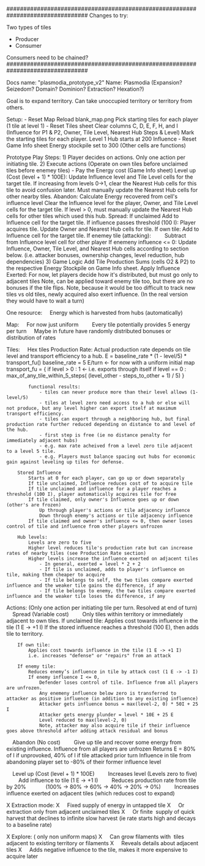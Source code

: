 ################################################################################
Changes to try:

Two types of tiles
- Producer
- Consumer

Consumers need to be chained?
################################################################################

Docs name: "plasmodia_prototype_v2"
Name: Plasmodia (Expansion? Seizedom? Domain? Dominion? Extraction? Hexation?)

Goal is to expand territory. Can take unoccupied territory or territory from others.

Setup:
    - Reset Map
        Reload blank_map.png
        Pick starting tiles for each player (1 tile at level 1)
    - Reset Tiles sheet
        Clear columns C, D, E, F, H, and I (Influence for P1 & P2, Owner, Tile Level, Nearest Hub Steps & Level)
        Mark the starting tiles for each player. Level 1 Hub starts at 200 Influence
    - Reset Game Info sheet
        Energy stockpile set to 300
        (Other cells are functions)

Prototype Play Steps:
    1) Player decides on actions. Only one action per initiating tile.
    2) Execute actions (Operate on own tiles before unclaimed tiles before enemey tiles)
        - Pay the Energy cost (Game Info sheet)
        Level up (Cost (level + 1) * 100E):
            Update Influence level and Tile Level cells for the target tile.
            If increasing from levels 0->1, clear the Nearest Hub cells for this tile to avoid confusion later.
            Must manually update the Nearest Hub cells for other nearby tiles.
        Abandon:
            Calculate Energy recovered from cell's influence level
            Clear the Influence level for the player, Owner, and Tile Level cells for the target tile.
            If level > 0, must manually update the Nearest Hub cells for other tiles which used this hub.
        Spread:
            If unclaimed
                Add to Influence cell for the target tile.
                If influence passes threshold (100 I):
                    Player acquires tile. Update Owner and Nearest Hub cells for tile.
            If own tile:
                Add to Influence cell for the target tile.
            If enemey tile (attacking):
                Subtract from Influence level cell for other player
                If enemeny influence <= 0:
                    Update Influence, Owner, Tile Level, and Nearest Hub cells according to section below.
                    (i.e. attacker bonuses, ownership changes, level reduction, hub dependencies)
    3) Game Logic
        Add Tile Production Sums (cells O2 & P2) to the respective Energy Stockpile on Game Info sheet.
        Apply Influence Exerted:
            For now, let players decide how it's distributed, but must go only to adjacent tiles
            Note, can be applied toward enemy tile too, but there are no bonuses if the tile flips.
            Note, because it would be too difficult to track new tiles vs old tiles, newly acquired also exert influence. (In the real version they would have to wait a turn)

One resource:
    Energy which is harvested from hubs (automatically)

Map:
    For now just uniform
        Every tile potentially provides 5 energy per turn
    Maybe in future have randomly distributed bonuses or distribution of rates

Tiles:
    Hex tiles
        Production Rate:
            Actual production rate depends on tile level and transport efficiency to a hub.
            E = baseline_rate * (1 - level/5) * transport_fu()
            baseline_rate = 5 E/turn            <- for now with a uniform initial map
            transport_fu = {
                            if level > 0 : 1              <- i.e. exports through itself
                            if level == 0 : max_of_any_tile_within_5_steps( (level_other - steps_to_other + 1) / 5)
                    }

            functional results:
                - tiles can never produce more than their level allows (1-level/5)
                - tiles at level zero need access to a hub or else will not produce, but any level higher can export itself at maximum transport efficiency.
                - tiles can export through a neighboring hub, but final production rate further reduced depending on distance to and level of the hub.
                - first step is free (ie no distance penalty for immediately adjacent hubs)
                - e.g. max rate acheived from a level zero tile adjacent to a level 5 tile.
                - e.g. Players must balance spacing out hubs for economic gain against leveling up tiles for defense.

        Stored Influence
            Starts at 0 for each player, can go up or down separately
            If tile unclaimed, Influence reduces cost of to acquire tile
            If tile unclaimed and influence for a player reaches a threshold (100 I), player automatically acquires tile for free
            If tile claimed, only owner's Influence goes up or down (other's are frozen)
                Up through player's actions or tile adjacency influence
                Down through enemy's actions or tile adjacency influence
            If tile claimed and owner's influence <= 0, then owner loses control of tile and influence from other players unfrozen

        Hub levels:
            Levels are zero to five
            Higher level reduces tile's production rate but can increase rates of nearby tiles (see Production Rate section)
            Higher levels increase the influence exerted on adjacent tiles
                - In general, exerted = level * 2 + 2
                - If tile is unclaimed, adds to player's influence on tile, making them cheaper to acquire
                - If tile belongs to self, the two tiles compare exerted influence and the weaker tile gains the difference, if any
                - If tile belongs to enemy, the two tiles compare exerted influence and the weaker tile loses the difference, if any


Actions: (Only one action per initiating tile per turn. Resolved at end of turn)
    Spread (Variable cost)
        Only tiles within territory or immediately adjacent to own tiles.
        If unclaimed tile:
            Applies cost towards influence in the tile (1 E -> +1 I)
            If the stored influence reaches a threshold (100 E), then adds tile to territory.

        If own tile:
            Applies cost towards influence in the tile (1 E -> +1 I)
            i.e. increases "defense" or "repairs" from an attack

        If enemy tile:
            Reduces enemy’s influence in tile by attack cost (1 E -> -1 I)
            If enemy influence I <= 0,
                Defender loses control of tile. Influence from all players are unfrozen.
                Any enemeny influence below zero is transferred to attacker as positive influence (in addition to any existing influence)
                Attacker gets influence bonus = max(level-2, 0) * 50I + 25 I
                Attacker gets energy plunder = level * 10E + 25 E
                Level reduced to max(level-2, 0)
                Note, attacker may also acquire tile if their influence goes above threshold after adding attack residual and bonus

    Abandon (No cost)
        Give up tile and recover some energy from existing influence.
        Influence from all players are unfrozen
        Returns E = 80% of I if unprovoked, 40% of I if tile attacked prior turn
        Influence in tile from abandoning player set to -80% of their former influence level

    Level up (Cost (level + 1) * 100E)
        Increases level (Levels zero to five)
        Add influence to tile (1 E -> +1 I)
        Reduces production rate from tile by 20%
            (100% -> 80% -> 60% -> 40% -> 20% -> 0%)
        Increases influence exerted on adjacent tiles (which reduces cost to expand)

X Extraction mode:
X     Fixed supply of energy in untapped tile
X     Or extraction only from adjacent unclaimed tiles
X     Or finite  supply of quick harvest that declines to infinite slow harvest (ie rate starts high and decays to a baseline rate)

X Explore: ( only non uniform maps)
X     Can grow filaments with  tiles adjacent to existing territory or filaments
X     Reveals details about adjacent tiles
X     Adds negative influence to the tile, makes it more expensive to acquire later
